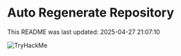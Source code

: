 # Auto Regenerate Repository

This README was last updated: 2025-04-27 21:07:10

 ![TryHackMe](https://tryhackme.com/badge/533634)